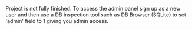 Project is not fully finished.
To access the admin panel sign up as a new user and then use a DB inspection tool such as DB Browser (SQLite) to set 'admin' field to 1 giving you admin access.
